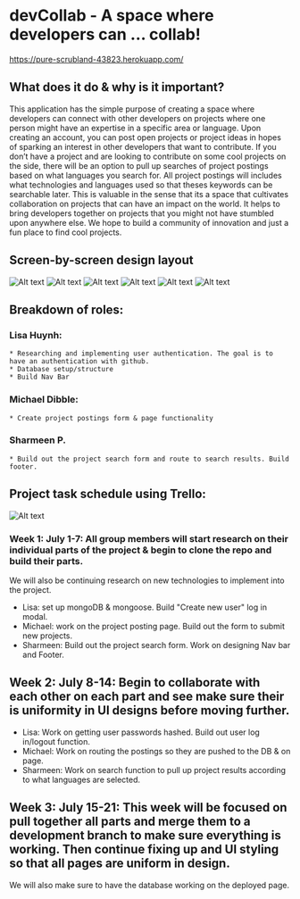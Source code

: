 # devCollab - A space where developers can … collab! 

https://pure-scrubland-43823.herokuapp.com/

## What does it do & why is it important? 
This application has the simple purpose of creating a space where developers can connect with other developers on projects where one person might have an expertise in a specific area or language. Upon creating an account, you can post open projects or project ideas in hopes of sparking an interest in other developers that want to contribute. If you don’t have a project and are looking to contribute on some cool projects on the side, there will be an option to pull up searches of project postings based on what languages you search for. All project postings will includes what technologies and languages used so that theses keywords can be searchable later. This is valuable in the sense that its a space that cultivates collaboration on projects that can have an impact on the world. It helps to bring developers together on projects that you might not have stumbled upon anywhere else. We hope to build a community of innovation and just a fun place to find cool projects. 


## Screen-by-screen design layout 
![Alt text](./proj-imgs/start.PNG?raw=true)
![Alt text](./proj-imgs/login.PNG?raw=true)
![Alt text](./proj-imgs/findproj.PNG?raw=true)
![Alt text](./proj-imgs/projsearch.PNG?raw=true)
![Alt text](./proj-imgs/submit.PNG?raw=true)
![Alt text](./proj-imgs/submitproj.PNG?raw=true)


## Breakdown of roles: 
### Lisa Huynh: 
    * Researching and implementing user authentication. The goal is to have an authentication with github.
    * Database setup/structure 
    * Build Nav Bar
### Michael Dibble:
	* Create project postings form & page functionality
		       
### Sharmeen P. 
	* Build out the project search form and route to search results. Build footer.


## Project task schedule using Trello:  
![Alt text](/proj-imgs/trello.PNG?raw=true)

### Week 1: July 1-7: All group members will start research on their individual parts of the project & begin to clone the repo and build their parts.
We will also be continuing research on new technologies to implement into the project. 
* Lisa: set up mongoDB & mongoose. Build "Create new user" log in modal. 
* Michael: work on the project posting page. Build out the form to submit new projects. 
* Sharmeen: Build out the project search form. Work on designing Nav bar and Footer.

## Week 2: July 8-14: Begin to collaborate with each other on each part and see make sure their is uniformity in UI designs before moving further. 
* Lisa: Work on getting user passwords hashed. Build out user log in/logout function.
* Michael: Work on routing the postings so they are pushed to the DB & on page. 
* Sharmeen: Work on search function to pull up project results according to what languages are selected. 

## Week 3: July 15-21: This week will be focused on pull together all parts and merge them to a development branch to make sure everything is working. Then continue fixing up and UI styling so that all pages are uniform in design. 
We will also make sure to have the database working on the deployed page. 
